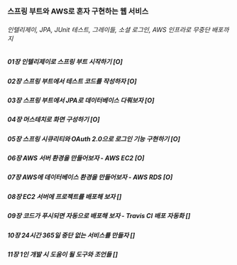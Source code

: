 ### 스프링 부트와 AWS로 혼자 구현하는 웹 서비스
###### 인텔리제이, JPA, JUnit 테스트, 그레이들, 소셜 로그인, AWS 인프라로 무중단 배포까지

<h5> 01장 인텔리제이로 스프링 부트 시작하기 [O]</h5>
<h5> 02장 스프링 부트에서 테스트 코드를 작성하자 [O]</h5>
<h5> 03장 스프링 부트에서 JPA로 데이터베이스 다뤄보자 [O]</h5>
<h5> 04장 머스테치로 화면 구성하기 [O]</h5>
<h5> 05장 스프링 시큐리티와 OAuth 2.0으로 로그인 기능 구현하기 [O]</h5>
<h5> 06장 AWS 서버 환경을 만들어보자 - AWS EC2 [O]</h5>
<h5> 07장 AWS에 데이터베이스 환경을 만들어보자 - AWS RDS [O]</h5>
<h5> 08장 EC2 서버에 프로젝트를 배포해 보자 []</h5>
<h5> 09장 코드가 푸시되면 자동으로 배포해 보자 - Travis CI 배포 자동화 []</h5>
<h5> 10장 24시간 365일 중단 없는 서비스를 만들자 []</h5>
<h5> 11장 1인 개발 시 도움이 될 도구와 조언들 []</h5>

##

